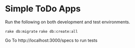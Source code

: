 # Simple ToDo Apps

Run the following on both development and test environments.

``rake db:migrate``
``rake db:create:all``

Go To http://localhost:3000/specs to run tests